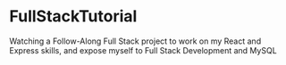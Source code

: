 # FullStackTutorial
Watching a Follow-Along Full Stack project to work on my React and Express skills, and expose myself to Full Stack Development and MySQL
